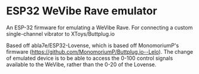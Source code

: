 # ESP32 WeVibe Rave emulator
An ESP-32 firmware for emulating a WeVibe Rave. For connecting a custom single-channel vibrator to XToys/Buttplug.io 

Based off abla7e/ESP32-Lovense, which is based off MonomoriumP's firmware (https://github.com/MonomoriumP/Buttplug.io--Lelo). The change of emulated device is to be able to access the 0-100 control signals available to the WeVibe, rather than the 0-20 of the Lovense.
